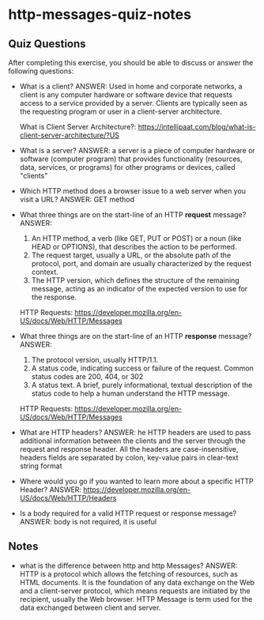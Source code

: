 # http-messages-quiz-notes

## Quiz Questions

After completing this exercise, you should be able to discuss or answer the following questions:

- What is a client?
  ANSWER: Used in home and corporate networks, a client is any computer hardware or software device that requests access to a service provided by a server. Clients are typically seen as the requesting program or user in a client-server architecture.

  What is Client Server Architecture?: https://intellipaat.com/blog/what-is-client-server-architecture/?US

- What is a server?
  ANSWER: a server is a piece of computer hardware or software (computer program) that provides functionality (resources, data, services, or programs) for other programs or devices, called "clients"

- Which HTTP method does a browser issue to a web server when you visit a URL?
  ANSWER: GET method

- What three things are on the start-line of an HTTP **request** message?
  ANSWER:

  1. An HTTP method, a verb (like GET, PUT or POST) or a noun (like HEAD or OPTIONS), that describes the action to be performed.
  2. The request target, usually a URL, or the absolute path of the protocol, port, and domain are usually characterized by the request context.
  3. The HTTP version, which defines the structure of the remaining message, acting as an indicator of the expected version to use for the response.

  HTTP Requests: https://developer.mozilla.org/en-US/docs/Web/HTTP/Messages

- What three things are on the start-line of an HTTP **response** message?
  ANSWER:

  1. The protocol version, usually HTTP/1.1.
  2. A status code, indicating success or failure of the request. Common status codes are 200, 404, or 302
  3. A status text. A brief, purely informational, textual description of the status code to help a human understand the HTTP message.

  HTTP Requests: https://developer.mozilla.org/en-US/docs/Web/HTTP/Messages

- What are HTTP headers?
  ANSWER: he HTTP headers are used to pass additional information between the clients and the server through the request and response header. All the headers are case-insensitive, headers fields are separated by colon, key-value pairs in clear-text string format

- Where would you go if you wanted to learn more about a specific HTTP Header?
  ANSWER: https://developer.mozilla.org/en-US/docs/Web/HTTP/Headers

- Is a body required for a valid HTTP request or response message?
  ANSWER: body is not required, it is useful

## Notes

- what is the difference between http and http Messages?
  ANSWER: HTTP is a protocol which allows the fetching of resources, such as HTML documents. It is the foundation of any data exchange on the Web and a client-server protocol, which means requests are initiated by the recipient, usually the Web browser. HTTP Message is term used for the data exchanged between client and server.
